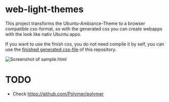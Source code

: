 web-light-themes
================

This project transforms the Ubuntu-Ambiance-Theme to a browser compatible css-format,
so with the generated css you can create webapps with the look like nativ Ubuntu apps.

If you want to use the finish css, you do not need compile it by self, you can use the [finished generated css-file](https://raw.github.com/JumpLink/web-light-themes/master/result/Ambiance.css) of this repository.

![Screenshot of sample.html](https://raw.github.com/JumpLink/web-light-themes/master/example/simple.png)

TODO
====
* Check https://github.com/Polymer/polymer
